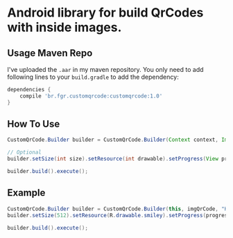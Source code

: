 Android library for build QrCodes with inside images.
===============================

Usage Maven Repo
----------------

I've uploaded the `.aar` in my maven repository. You only need to add following lines to your `build.gradle` to add the dependency:
```groovy
dependencies {
    compile 'br.fgr.customqrcode:customqrcode:1.0'
}
```

How To Use
----------
```java
CustomQrCode.Builder builder = CustomQrCode.Builder(Context context, ImageView imgQrCode, String text);

// Optional
builder.setSize(int size).setResource(int drawable).setProgress(View progress);

builder.build().execute();
```


Example
----------
```java
CustomQrCode.Builder builder = CustomQrCode.Builder(this, imgQrCode, "Hello World");
builder.setSize(512).setResource(R.drawable.smiley).setProgress(progress);

builder.build().execute();
```